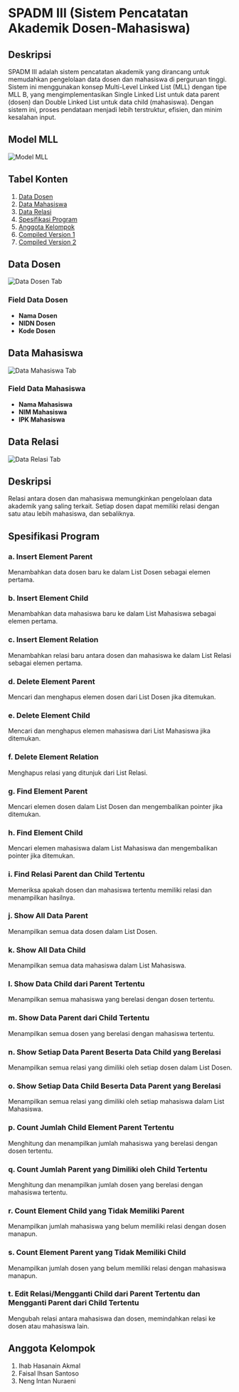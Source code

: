 # SPADM III (Sistem Pencatatan Akademik Dosen-Mahasiswa)

## Deskripsi
SPADM III adalah sistem pencatatan akademik yang dirancang untuk memudahkan pengelolaan data dosen dan mahasiswa di perguruan tinggi. Sistem ini menggunakan konsep Multi-Level Linked List (MLL) dengan tipe MLL B, yang mengimplementasikan Single Linked List untuk data parent (dosen) dan Double Linked List untuk data child (mahasiswa). Dengan sistem ini, proses pendataan menjadi lebih terstruktur, efisien, dan minim kesalahan input.

## Model MLL
![Model MLL](https://i.imgur.com/mSwORni.png)

## Tabel Konten
1. [Data Dosen](#data-dosen)
2. [Data Mahasiswa](#data-mahasiswa)
3. [Data Relasi](#data-relasi)
4. [Spesifikasi Program](#spesifikasi-program)
5. [Anggota Kelompok](#anggota-kelompok)
5. [Compiled Version 1](https://github.com/CyrusSE/Data-Structure-Project/raw/refs/heads/main/Version%201/bin/Debug/Dosen%20Mahasiswa.exe)
6. [Compiled Version 2](https://github.com/CyrusSE/Data-Structure-Project/raw/refs/heads/main/Version%202/x64/Release/STD.exe)

## Data Dosen
![Data Dosen Tab](https://i.imgur.com/XYwYpJg.png)

### Field Data Dosen
- **Nama Dosen**
- **NIDN Dosen**
- **Kode Dosen**

## Data Mahasiswa
![Data Mahasiswa Tab](https://i.imgur.com/6YVTmS5.png)

### Field Data Mahasiswa
- **Nama Mahasiswa**
- **NIM Mahasiswa**
- **IPK Mahasiswa**

## Data Relasi
![Data Relasi Tab](https://i.imgur.com/snA45Iy.png)

## Deskripsi
Relasi antara dosen dan mahasiswa memungkinkan pengelolaan data akademik yang saling terkait. Setiap dosen dapat memiliki relasi dengan satu atau lebih mahasiswa, dan sebaliknya.

## Spesifikasi Program

### a. Insert Element Parent  
Menambahkan data dosen baru ke dalam List Dosen sebagai elemen pertama.

### b. Insert Element Child 
Menambahkan data mahasiswa baru ke dalam List Mahasiswa sebagai elemen pertama.

### c. Insert Element Relation 
Menambahkan relasi baru antara dosen dan mahasiswa ke dalam List Relasi sebagai elemen pertama.

### d. Delete Element Parent
Mencari dan menghapus elemen dosen dari List Dosen jika ditemukan.

### e. Delete Element Child
Mencari dan menghapus elemen mahasiswa dari List Mahasiswa jika ditemukan.

### f. Delete Element Relation
Menghapus relasi yang ditunjuk dari List Relasi.

### g. Find Element Parent 
Mencari elemen dosen dalam List Dosen dan mengembalikan pointer jika ditemukan.

### h. Find Element Child
Mencari elemen mahasiswa dalam List Mahasiswa dan mengembalikan pointer jika ditemukan.

### i. Find Relasi Parent dan Child Tertentu
Memeriksa apakah dosen dan mahasiswa tertentu memiliki relasi dan menampilkan hasilnya.

### j. Show All Data Parent 
Menampilkan semua data dosen dalam List Dosen.

### k. Show All Data Child
Menampilkan semua data mahasiswa dalam List Mahasiswa.

### l. Show Data Child dari Parent Tertentu
Menampilkan semua mahasiswa yang berelasi dengan dosen tertentu.

### m. Show Data Parent dari Child Tertentu 
Menampilkan semua dosen yang berelasi dengan mahasiswa tertentu.

### n. Show Setiap Data Parent Beserta Data Child yang Berelasi
Menampilkan semua relasi yang dimiliki oleh setiap dosen dalam List Dosen.

### o. Show Setiap Data Child Beserta Data Parent yang Berelasi
Menampilkan semua relasi yang dimiliki oleh setiap mahasiswa dalam List Mahasiswa.

### p. Count Jumlah Child Element Parent Tertentu
Menghitung dan menampilkan jumlah mahasiswa yang berelasi dengan dosen tertentu.

### q. Count Jumlah Parent yang Dimiliki oleh Child Tertentu
Menghitung dan menampilkan jumlah dosen yang berelasi dengan mahasiswa tertentu.

### r. Count Element Child yang Tidak Memiliki Parent
Menampilkan jumlah mahasiswa yang belum memiliki relasi dengan dosen manapun.

### s. Count Element Parent yang Tidak Memiliki Child
Menampilkan jumlah dosen yang belum memiliki relasi dengan mahasiswa manapun.

### t. Edit Relasi/Mengganti Child dari Parent Tertentu dan Mengganti Parent dari Child Tertentu
Mengubah relasi antara mahasiswa dan dosen, memindahkan relasi ke dosen atau mahasiswa lain.

## Anggota Kelompok
1. Ihab Hasanain Akmal
2. Faisal Ihsan Santoso 
3. Neng Intan Nuraeni
